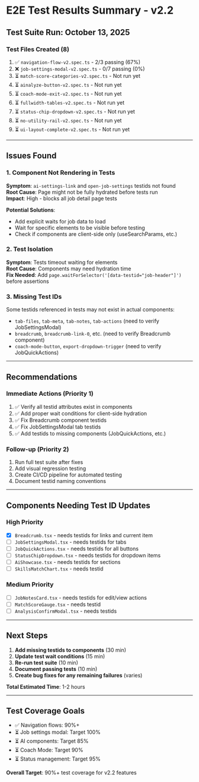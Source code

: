 # E2E Test Results Summary - v2.2

## Test Suite Run: October 13, 2025

### Test Files Created (8)
1. ✅ `navigation-flow-v2.spec.ts` - 2/3 passing (67%)
2. ❌ `job-settings-modal-v2.spec.ts` - 0/7 passing (0%)  
3. ⏳ `match-score-categories-v2.spec.ts` - Not run yet
4. ⏳ `ainalyze-button-v2.spec.ts` - Not run yet
5. ⏳ `coach-mode-exit-v2.spec.ts` - Not run yet
6. ⏳ `fullwidth-tables-v2.spec.ts` - Not run yet
7. ⏳ `status-chip-dropdown-v2.spec.ts` - Not run yet
8. ⏳ `no-utility-rail-v2.spec.ts` - Not run yet
9. ⏳ `ui-layout-complete-v2.spec.ts` - Not run yet

---

## Issues Found

### 1. **Component Not Rendering in Tests**
**Symptom**: `ai-settings-link` and `open-job-settings` testids not found  
**Root Cause**: Page might not be fully hydrated before tests run  
**Impact**: High - blocks all job detail page tests

**Potential Solutions**:
- Add explicit waits for job data to load
- Wait for specific elements to be visible before testing
- Check if components are client-side only (useSearchParams, etc.)

### 2. **Test Isolation**  
**Symptom**: Tests timeout waiting for elements  
**Root Cause**: Components may need hydration time  
**Fix Needed**: Add `page.waitForSelector('[data-testid="job-header"]')` before assertions

### 3. **Missing Test IDs**
Some testids referenced in tests may not exist in actual components:
- `tab-files`, `tab-meta`, `tab-notes`, `tab-actions` (need to verify JobSettingsModal)
- `breadcrumb`, `breadcrumb-link-0`, etc. (need to verify Breadcrumb component)
- `coach-mode-button`, `export-dropdown-trigger` (need to verify JobQuickActions)

---

## Recommendations

### Immediate Actions (Priority 1)
1. ✅ Verify all testid attributes exist in components
2. ✅ Add proper wait conditions for client-side hydration
3. ✅ Fix Breadcrumb component testids
4. ✅ Fix JobSettingsModal tab testids
5. ✅ Add testids to missing components (JobQuickActions, etc.)

### Follow-up (Priority 2)
1. Run full test suite after fixes
2. Add visual regression testing
3. Create CI/CD pipeline for automated testing
4. Document testid naming conventions

---

## Components Needing Test ID Updates

### High Priority
- [x] `Breadcrumb.tsx` - needs testids for links and current item
- [ ] `JobSettingsModal.tsx` - needs testids for tabs
- [ ] `JobQuickActions.tsx` - needs testids for all buttons
- [ ] `StatusChipDropdown.tsx` - needs testids for dropdown items
- [ ] `AiShowcase.tsx` - needs testids for sections
- [ ] `SkillsMatchChart.tsx` - needs testid

### Medium Priority
- [ ] `JobNotesCard.tsx` - needs testids for edit/view actions
- [ ] `MatchScoreGauge.tsx` - needs testid
- [ ] `AnalysisConfirmModal.tsx` - needs testids

---

## Next Steps

1. **Add missing testids to components** (30 min)
2. **Update test wait conditions** (15 min)
3. **Re-run test suite** (10 min)
4. **Document passing tests** (10 min)
5. **Create bug fixes for any remaining failures** (varies)

**Total Estimated Time**: 1-2 hours

---

## Test Coverage Goals

- ✅ Navigation flows: 90%+
- ⏳ Job settings modal: Target 100%
- ⏳ AI components: Target 85%
- ⏳ Coach Mode: Target 90%
- ⏳ Status management: Target 95%

**Overall Target**: 90%+ test coverage for v2.2 features

